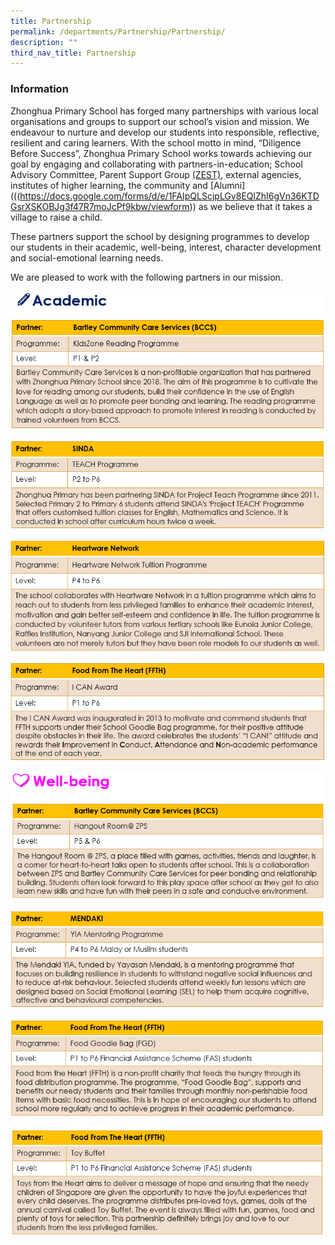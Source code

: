 ```yaml
---
title: Partnership
permalink: /departments/Partnership/Partnership/
description: ""
third_nav_title: Partnership
---
```

### **Information**
Zhonghua Primary School has forged many partnerships with various local organisations and groups to support our school’s vision and mission. We endeavour to nurture and develop our students into responsible, reflective, resilient and caring learners. With the school motto in mind, “Diligence Before Success”, Zhonghua Primary School works towards achieving our goal by engaging and collaborating with partners-in-education; School Advisory Committee, Parent Support Group [(ZEST)](https://staging.dibz2r776ygiu.amplifyapp.com/for-parent/parent-volunteers-zest/), external agencies, institutes of higher learning, the community and [Alumni](((https://docs.google.com/forms/d/e/1FAIpQLScjpLGv8EQlZhI6gVn36KTDGsrXSKOBJg3f47R7moJcPf9kbw/viewform)) as we believe that it takes a village to raise a child.

These partners support the school by designing programmes to develop our students in their academic, well-being, interest, character development and social-emotional learning needs.

We are pleased to work with the following partners in our mission.

![](/images/Partnership-Pic%201.png)

![](/images/Partnership-Pic%202.png)

![](/images/Partnership-Pic%203.png)

![](/images/Partnership-Pic%204.png)

![](/images/Partnership-Pic%205.png)

![](/images/Partnership-Pic%206.png)

![](/images/Partnership-Pic%207.png)

![](/images/Partnership-Pic%208.png)